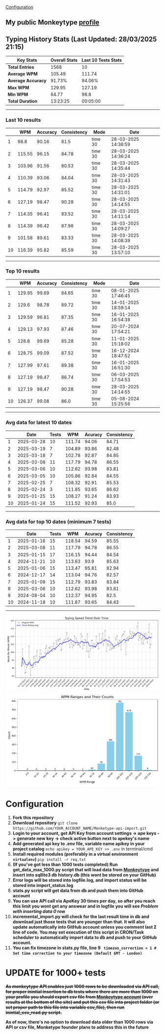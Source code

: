 
[Configuration](#configuration)
## My public Monkeytype [profile](https://monkeytype.com/profile/zp14)


        
## Typing History Stats (Last Updated: 28/03/2025 21:15)

| **Key Stats**               | **Overall Stats**       | **Last 10 Tests Stats**  |
|--------------------------|-------------------------|--------------------------|
| **Total Entries**        | 1568           | 10                       |
| **Average WPM**          | 105.49           | 111.74    |
| **Average Accuracy**     | 91.73%          | 94.06%   |
| **Max WPM**              | 129.95               | 127.19        |
| **Min WPM**              | 64.77               | 98.8                        |
| **Total Duration**       | 13:23:25        | 00:05:00                        |


---

### Last 10 results

| | WPM | Accuracy | Consistency | Mode | Date |
| --- | --- | -------- | ----------- | ---- | --------- |
| 1 | 98.8 | 90.16 | 81.5 | time 30 | 28-03-2025 14:36:59 |
| 2 | 115.55 | 96.15 | 84.78 | time 30 | 28-03-2025 14:36:24 |
| 3 | 103.96 | 91.56 | 80.53 | time 30 | 28-03-2025 14:35:44 |
| 4 | 110.39 | 93.06 | 84.04 | time 30 | 28-03-2025 14:31:43 |
| 5 | 114.79 | 92.97 | 85.52 | time 30 | 28-03-2025 14:31:01 |
| 6 | 127.19 | 98.47 | 90.28 | time 30 | 28-03-2025 14:14:55 |
| 7 | 114.35 | 96.41 | 83.52 | time 30 | 28-03-2025 14:11:14 |
| 8 | 114.39 | 96.42 | 87.98 | time 30 | 28-03-2025 14:09:27 |
| 9 | 101.58 | 89.61 | 83.33 | time 30 | 28-03-2025 14:08:39 |
| 10 | 116.39 | 95.82 | 85.59 | time 30 | 28-03-2025 13:57:10 |


 --- 

### Top 10 results

| | WPM | Accuracy | Consistency | Mode | Date |
| --- | --- | -------- | ----------- | ---- | --------- |
| 1 | 129.95 | 99.69 | 84.65 | time 30 | 08-01-2025 17:46:45 |
| 2 | 129.6 | 98.78 | 89.72 | time 30 | 14-01-2025 18:59:14 |
| 3 | 129.59 | 96.81 | 87.35 | time 30 | 16-01-2025 16:54:38 |
| 4 | 129.13 | 97.93 | 87.46 | time 30 | 20-07-2024 17:54:21 |
| 5 | 128.8 | 99.69 | 85.28 | time 30 | 11-01-2025 15:18:02 |
| 6 | 128.75 | 99.09 | 87.52 | time 30 | 16-12-2024 18:47:52 |
| 7 | 127.99 | 97.61 | 89.38 | time 30 | 16-01-2025 16:51:30 |
| 8 | 127.19 | 98.47 | 86.74 | time 30 | 06-03-2025 17:54:53 |
| 9 | 127.19 | 98.47 | 90.28 | time 30 | 28-03-2025 14:14:55 |
| 10 | 126.37 | 99.08 | 86.0 | time 30 | 05-08-2024 15:25:56 |


 --- 

### Avg data for latest 10 dates

| | Date | Tests | WPM | Acuracy | Consistency |
| --- | --- | -------- | ----------- | ---- | --------- |
| 1 | 2025-03-28 | 10 | 111.74 | 94.06 | 84.71 |
| 2 | 2025-03-19 | 7 | 104.89 | 93.86 | 82.48 |
| 3 | 2025-03-18 | 7 | 102.78 | 92.87 | 84.85 |
| 4 | 2025-03-08 | 11 | 117.79 | 94.78 | 86.55 |
| 5 | 2025-03-06 | 10 | 112.62 | 93.98 | 83.81 |
| 6 | 2025-03-05 | 10 | 105.86 | 92.84 | 84.55 |
| 7 | 2025-02-25 | 7 | 108.32 | 92.91 | 85.53 |
| 8 | 2025-02-24 | 3 | 111.85 | 93.65 | 86.62 |
| 9 | 2025-01-25 | 15 | 108.27 | 91.24 | 83.93 |
| 10 | 2025-01-24 | 15 | 111.52 | 92.93 | 85.0 |


 --- 

### Avg data for top 10 dates (minimum 7 tests)

| | Date | Tests | WPM | Acuracy | Consistency |
| --- | --- | -------- | ----------- | ---- | --------- |
| 1 | 2025-01-16 | 15 | 118.54 | 94.59 | 85.55 |
| 2 | 2025-03-08 | 11 | 117.79 | 94.78 | 86.55 |
| 3 | 2025-01-15 | 17 | 116.15 | 94.44 | 84.54 |
| 4 | 2024-11-21 | 10 | 113.63 | 93.9 | 85.63 |
| 5 | 2025-01-06 | 15 | 113.47 | 95.81 | 82.94 |
| 6 | 2024-12-17 | 14 | 113.04 | 94.76 | 82.57 |
| 7 | 2025-01-09 | 15 | 112.79 | 93.83 | 83.84 |
| 8 | 2025-03-06 | 10 | 112.62 | 93.98 | 83.81 |
| 9 | 2024-08-04 | 10 | 112.37 | 94.95 | 82.5 |
| 10 | 2024-11-18 | 10 | 111.87 | 93.65 | 84.43 |


 --- 


        
![speed trend](typing_speed_trend.png)
![counted chart](count_tests.png)
# Configuration
1. **Fork this repository** 
2. **Download repository** `git clone https://github.com/YOUR_ACCOUNT_NAME/Monketype-api-import.git`
3. **Login to your account, get API Key from account settings -> ape keys -> generate new key -> check active button next to apekey's name**
4. **Add generated api key to .env file, variable name apikey in your project catalog**  `echo apikey = YOUR_APE_KEY >> .env` in terminal/cmd
5. **Install required modules (preferably in a virtual environment `virtualenv`)** `pip install -r req.txt`
6. **(If you've got less than 1000 tests completed) Run get_data_max_1000.py script that will load data from [Monkeytype](https://monkeytype.com/) and insert into sqllite3 db history.db (this wont be stored on your GitHub)**
7. **Error logs will be stored into logfile.log, and import status will be stored into import_status.log**
8. **stats.py script will get data from db and push them into GitHub account**
9. **You can use API call via ApeKey 30 times per day, so after you reach this limit you wont get any answear and in logfile you will see *Problem with inserting data 0* row**
10. **incremental_import.py will check for the last result time in db and download just those tests that are younger than that. It will also update automatically into GitHub account unless you comment last 2 line of code. You may set execution of this script in CRON/Task scheduler to automatically import data to db and push to your GitHub account.**
11. **You can fix timezone in stats.py file, line 9 ` timezon_correction = 1 # Set time correction to your timezone (Default GMT - London)`**
# UPDATE for 1000+ tests
    
~~**As monkeytype API enables just 1000 rows to be downloaded via API call, for proper inintial insertion to db tests where there are more than 1000 on your profile
you should export csv file from [Monkeytype account](https://monkeytype.com/account) (over results at the bottom of the site)
and put this csv file into project folder (or set proper path to this file into variable csv_file), then run inintial_csv_read.py script.**~~

**As of now, there's no option to download data older than 1000 rows via API or csv file, Monketype founder plans to address this in the future**
    
    